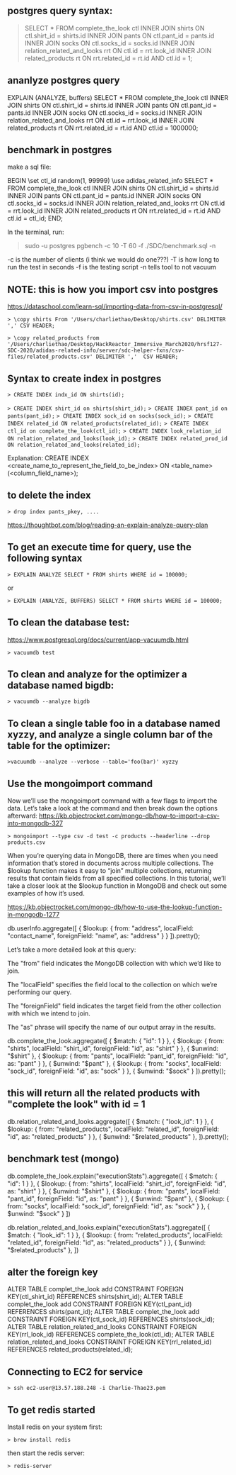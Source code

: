 ## postgres query syntax:
> SELECT * FROM complete_the_look ctl
    INNER JOIN shirts
    ON ctl.shirt_id = shirts.id
    INNER JOIN pants
    ON ctl.pant_id = pants.id
    INNER JOIN socks
    ON ctl.socks_id = socks.id
    INNER JOIN relation_related_and_looks rrt
    ON ctl.id = rrt.look_id
    INNER JOIN related_products rt
    ON rrt.related_id = rt.id AND ctl.id = 1;

## ananlyze postgres query
EXPLAIN (ANALYZE, buffers) SELECT * FROM complete_the_look ctl
  INNER JOIN shirts
  ON ctl.shirt_id = shirts.id
  INNER JOIN pants
  ON ctl.pant_id = pants.id
  INNER JOIN socks
  ON ctl.socks_id = socks.id
  INNER JOIN relation_related_and_looks rrt
  ON ctl.id = rrt.look_id
  INNER JOIN related_products rt
  ON rrt.related_id = rt.id AND ctl.id = 1000000;

## benchmark in postgres
make a sql file:

BEGIN
\set ctl_id random(1, 99999)
\use adidas_related_info
SELECT * FROM complete_the_look ctl
  INNER JOIN shirts
  ON ctl.shirt_id = shirts.id
  INNER JOIN pants
  ON ctl.pant_id = pants.id
  INNER JOIN socks
  ON ctl.socks_id = socks.id
  INNER JOIN relation_related_and_looks rrt
  ON ctl.id = rrt.look_id
  INNER JOIN related_products rt
  ON rrt.related_id = rt.id AND ctl.id = ctl_id;
END;


In the terminal, run:
> sudo -u postgres pgbench -c 10 -T 60 -f ./SDC/benchmark.sql -n

-c is the number of clients (i think we would do one???)
-T is how long to run the test in seconds
-f is the testing script
-n tells tool to not vacuum

## NOTE: this is how you import csv into postgres
https://dataschool.com/learn-sql/importing-data-from-csv-in-postgresql/

```> \copy shirts From '/Users/charliethao/Desktop/shirts.csv' DELIMITER ',' CSV HEADER;```

```> \copy related_products from '/Users/charliethao/Desktop/HackReactor_Immersive_March2020/hrsf127-SDC-2020/adidas-related-info/server/sdc-helper-fxns/csv-files/related_products.csv' DELIMITER ','  CSV HEADER;```

## Syntax to create index in postgres
```> CREATE INDEX indx_id ON shirts(id);```

```> CREATE INDEX shirt_id on shirts(shirt_id);```
```> CREATE INDEX pant_id on pants(pant_id);```
```> CREATE INDEX sock_id on socks(sock_id);```
```> CREATE INDEX related_id ON related_products(related_id);```
```> CREATE INDEX ctl_id on complete_the_look(ctl_id);```
```> CREATE INDEX look_relation_id ON relation_related_and_looks(look_id);```
```> CREATE INDEX related_prod_id ON relation_related_and_looks(related_id);```

Explanation: CREATE INDEX <create_name_to_represent_the_field_to_be_index> ON <table_name>(<column_field_name>);

## to delete the index
```> drop index pants_pkey, ....```

https://thoughtbot.com/blog/reading-an-explain-analyze-query-plan

## To get an execute time for query, use the following syntax
```> EXPLAIN ANALYZE SELECT * FROM shirts WHERE id = 100000;```

or

```> EXPLAIN (ANALYZE, BUFFERS) SELECT * FROM shirts WHERE id = 100000;```

## To clean the database test:
https://www.postgresql.org/docs/current/app-vacuumdb.html

```> vacuumdb test```

## To clean and analyze for the optimizer a database named bigdb:

```> vacuumdb --analyze bigdb```

## To clean a single table foo in a database named xyzzy, and analyze a single column bar of the table for the optimizer:

```>vacuumdb --analyze --verbose --table='foo(bar)' xyzzy```


## Use the mongoimport command
Now we’ll use the mongoimport command with a few flags to import the data. Let’s take a look at the command and then break down the options afterward:
https://kb.objectrocket.com/mongo-db/how-to-import-a-csv-into-mongodb-327

```> mongoimport --type csv -d test -c products --headerline --drop products.csv```

When you’re querying data in MongoDB, there are times when you need information that’s stored in documents across multiple collections. The $lookup function makes it easy to “join” multiple collections, returning results that contain fields from all specified collections. In this tutorial, we’ll take a closer look at the $lookup function in MongoDB and check out some examples of how it’s used.

https://kb.objectrocket.com/mongo-db/how-to-use-the-lookup-function-in-mongodb-1277

db.userInfo.aggregate([
    { $lookup:
        {
           from: "address",
           localField: "contact_name",
           foreignField: "name",
           as: "address"
        }
    }
]).pretty();

Let’s take a more detailed look at this query:

The "from" field indicates the MongoDB collection with which we’d like to join.

The "localField" specifies the field local to the collection on which we’re performing our query.

The "foreignField" field indicates the target field from the other collection with which we intend to join.

The "as" phrase will specify the name of our output array in the results.

db.complete_the_look.aggregate([
  { $match: { "id": 1 } },
    { $lookup: {
        from: "shirts",
        localField: "shirt_id",
        foreignField: "id",
        as: "shirt"
      }
    },
    {
      $unwind: "$shirt"
    },
    { $lookup: {
        from: "pants",
        localField: "pant_id",
        foreignField: "id",
        as: "pant"
      }
    },
    {
      $unwind: "$pant"
    },
    { $lookup: {
        from: "socks",
        localField: "sock_id",
        foreignField: "id",
        as: "sock"
      }
    },
    {
      $unwind: "$sock"
    }
  ]).pretty();

## this will return all the related products with "complete the look" with id = 1
  db.relation_related_and_looks.aggregate([
    { $match: { "look_id": 1 } },
    { $lookup: {
        from: "related_products",
        localField: "related_id",
        foreignField: "id",
        as: "related_products"
      }
    },
    {
      $unwind: "$related_products"
    },
  ]).pretty();


  ## benchmark test (mongo)
  db.complete_the_look.explain("executionStats").aggregate([
  { $match: { "id": 1 } },
    { $lookup: {
        from: "shirts",
        localField: "shirt_id",
        foreignField: "id",
        as: "shirt"
      }
    },
    {
      $unwind: "$shirt"
    },
    { $lookup: {
        from: "pants",
        localField: "pant_id",
        foreignField: "id",
        as: "pant"
      }
    },
    {
      $unwind: "$pant"
    },
    { $lookup: {
        from: "socks",
        localField: "sock_id",
        foreignField: "id",
        as: "sock"
      }
    },
    {
      $unwind: "$sock"
    }
  ])

  db.relation_related_and_looks.explain("executionStats").aggregate([
    { $match: { "look_id": 1 } },
    { $lookup: {
        from: "related_products",
        localField: "related_id",
        foreignField: "id",
        as: "related_products"
      }
    },
    {
      $unwind: "$related_products"
    },
  ])


## alter the foreign key
ALTER TABLE complet_the_look add CONSTRAINT FOREIGN KEY(ctl_shirt_id) REFERENCES shirts(shirt_id);
ALTER TABLE complet_the_look add CONSTRAINT FOREIGN KEY(ctl_pant_id) REFERENCES shirts(pant_id);
ALTER TABLE complet_the_look add CONSTRAINT FOREIGN KEY(ctl_sock_id) REFERENCES shirts(sock_id);
ALTER TABLE relation_related_and_looks CONSTRAINT FOREIGN KEY(rrl_look_id) REFERENCES complete_the_look(ctl_id);
ALTER TABLE relation_related_and_looks CONSTRAINT FOREIGN KEY(rrl_related_id) REFERENCES related_products(related_id);


## Connecting to EC2 for service
```> ssh ec2-user@13.57.188.248 -i Charlie-Thao23.pem```

## To get redis started

Install redis on your system first:

```> brew install redis```

then start the redis server:

```> redis-server```